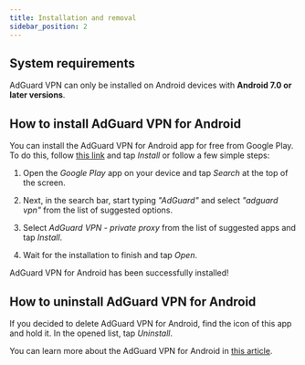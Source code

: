 ```yaml
---
title: Installation and removal
sidebar_position: 2
---
```


## System requirements

AdGuard VPN can only be installed on Android devices with **Android 7.0 or later versions**.

## How to install AdGuard VPN for Android

You can install the AdGuard VPN for Android app for free from Google Play. To do this, follow [this link](https://play.google.com/store/apps/details?id=com.adguard.vpn) and tap *Install* or follow a few simple steps:

1. Open the *Google Play* app on your device and tap *Search* at the top of the screen.

2. Next, in the search bar, start typing *"AdGuard"* and select *"adguard vpn"* from the list of suggested options.

3. Select *AdGuard VPN - private proxy* from the list of suggested apps and tap *Install*.

4. Wait for the installation to finish and tap *Open*.

AdGuard VPN for Android has been successfully installed!

## How to uninstall AdGuard VPN for Android

If you decided to delete AdGuard VPN for Android, find the icon of this app and hold it. In the opened list, tap *Uninstall*.

You can learn more about the AdGuard VPN for Android in [this article](/adguard-vpn-for-android/overview).
